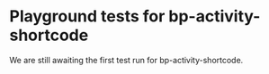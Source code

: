 # Playground tests for bp-activity-shortcode
We are still awaiting the first test run for bp-activity-shortcode.

